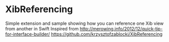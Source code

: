 # XibReferencing
Simple extension and sample showing how you can reference one Xib view from another in Swift
Inspired from http://merowing.info/2012/12/quick-tip-for-interface-builder/
https://github.com/krzysztofzablocki/XibReferencing
